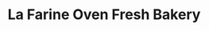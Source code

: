 ---
title: "La Farine Oven Fresh Bakery"
url: /karachi/la-farine-oven-fresh-bakery/
shop: Bäckerei
---